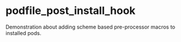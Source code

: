 # podfile_post_install_hook
Demonstration about adding scheme based pre-processor macros to installed pods.
